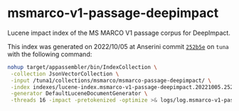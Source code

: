 # msmarco-v1-passage-deepimpact

Lucene impact index of the MS MARCO V1 passage corpus for DeepImpact.

This index was generated on 2022/10/05 at Anserini commit [`252b5e`](https://github.com/castorini/anserini/commit/252b5e2087dd7b3b994d41a444d4ae0044519819) on `tuna` with the following command:

```bash
nohup target/appassembler/bin/IndexCollection \
 -collection JsonVectorCollection \
 -input /tuna1/collections/msmarco/msmarco-passage-deepimpact/ \
 -index indexes/lucene-index.msmarco-v1-passage-deepimpact.20221005.252b5e/ \
 -generator DefaultLuceneDocumentGenerator \
 -threads 16 -impact -pretokenized -optimize >& logs/log.msmarco-v1-passage-deepimpact.20221005.252b5e &
```
